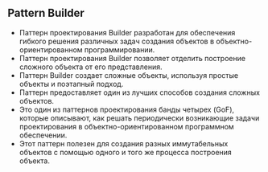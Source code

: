 ## Pattern Builder
 - Паттерн проектирования Builder разработан для обеспечения гибкого решения различных задач создания объектов в объектно-ориентированном программировании.
 - Паттерн проектирования Builder позволяет отделить построение сложного объекта от его представления.
 - Паттерн Builder создает сложные объекты, используя простые объекты и поэтапный подход.
 - Паттерн предоставляет один из лучших способов создания сложных объектов.
 - Это один из паттернов проектирования банды четырех (GoF), которые описывают, как решать периодически возникающие задачи проектирования в объектно-ориентированном программном обеспечении.
 - Этот паттерн полезен для создания разных иммутабельных объектов с помощью одного и того же процесса построения объекта.
